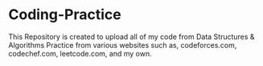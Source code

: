 # Coding-Practice
This Repository is created to upload all of my code from Data Structures & Algorithms Practice from various websites such as,
codeforces.com, codechef.com, leetcode.com, and my own.
